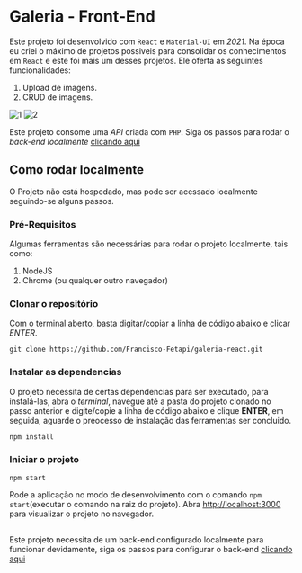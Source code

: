 # Galeria - Front-End

Este projeto foi desenvolvido com `React` e `Material-UI` em _2021_. Na época eu criei o máximo de projetos possiveis para consolidar os conhecimentos em `React` e este foi mais um desses projetos. Ele oferta as seguintes funcionalidades:

1. Upload de imagens.
2. CRUD de imagens.

![1](https://user-images.githubusercontent.com/74926014/176375650-b6e95cc0-8037-41cb-95df-72f3a17b01fb.PNG)
![2](https://user-images.githubusercontent.com/74926014/176375685-ab06c1b2-dfbc-4d09-ae9a-a4b403d9c8c8.PNG)


Este projeto consome uma _API_ criada com `PHP`. Siga os passos para rodar o _back-end localmente_ [clicando aqui](#)

## Como rodar localmente

O Projeto não está hospedado, mas pode ser acessado localmente seguindo-se alguns passos.

### Pré-Requisitos

Algumas ferramentas são necessárias para rodar o projeto localmente, tais como:

1. NodeJS
2. Chrome (ou qualquer outro navegador)

### Clonar o repositório

Com o terminal aberto, basta digitar/copiar a linha de código abaixo e clicar _ENTER_.

```
git clone https://github.com/Francisco-Fetapi/galeria-react.git
```

### Instalar as dependencias

O projeto necessita de certas dependencias para ser executado, para instalá-las, abra o _terminal_, navegue até a pasta do projeto clonado no passo anterior e digite/copie a linha de código abaixo e clique **ENTER**, em seguida, aguarde o preocesso de instalação das ferramentas ser concluido.

```
npm install
```

### Iniciar o projeto
```
npm start
```
Rode a aplicação no modo de desenvolvimento com o comando `npm start`(executar o comando na raiz do projeto).
Abra [http://localhost:3000](http://localhost:3000) para visualizar o projeto no navegador.

##

Este projeto necessita de um back-end configurado localmente para funcionar devidamente, siga os passos para configurar o back-end [clicando aqui](#)
